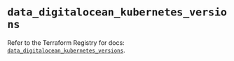 # `data_digitalocean_kubernetes_versions`

Refer to the Terraform Registry for docs: [`data_digitalocean_kubernetes_versions`](https://registry.terraform.io/providers/digitalocean/digitalocean/2.44.1/docs/data-sources/kubernetes_versions).
